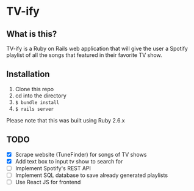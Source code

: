 # TV-ify

## What is this?

TV-ify is a Ruby on Rails web application that will give the user a Spotify
playlist of all the songs that featured in their favorite TV show.


## Installation
1. Clone this repo
2. cd into the directory
3. `$ bundle install`
4. `$ rails server`

Please note that this was built using Ruby 2.6.x

## TODO
 - [x] Scrape website (TuneFinder) for songs of TV shows
 - [x] Add text box to input tv show to search for
 - [ ] Implement Spotify's REST API
 - [ ] Implement SQL database to save already generated playlists
 - [ ] Use React JS for frontend
